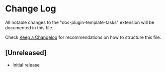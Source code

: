 # Change Log

All notable changes to the "obs-plugin-template-tasks" extension will be documented in this file.

Check [Keep a Changelog](http://keepachangelog.com/) for recommendations on how to structure this file.

## [Unreleased]

- Initial release